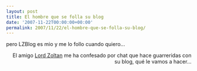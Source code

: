 ```yaml
---
layout: post
title: El hombre que se folla su blog
date: '2007-11-22T00:00:00+00:00'
permalink: 2007/11/22/el-hombre-que-se-folla-su-blog/
---
```

<p class="frase">pero LZBlog es mio y me lo follo cuando quiero...</p><p align="right">El amigo <a href="http://lordzoltan.gafapasta.com/">Lord Zoltan</a> me ha confesado por chat que hace guarreridas con su blog, qué le vamos a hacer...</p>
